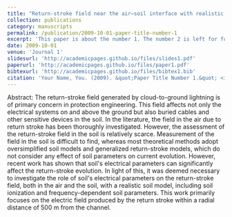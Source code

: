 ```yaml
---
title: "Return-stroke field near the air–soil interface with realistic soil"
collection: publications
category: manuscripts
permalink: /publication/2009-10-01-paper-title-number-1
excerpt: 'This paper is about the number 1. The number 2 is left for future work.'
date: 2009-10-01
venue: 'Journal 1'
slidesurl: 'http://academicpages.github.io/files/slides1.pdf'
paperurl: 'http://academicpages.github.io/files/paper1.pdf'
bibtexurl: 'http://academicpages.github.io/files/bibtex1.bib'
citation: 'Your Name, You. (2009). &quot;Paper Title Number 1.&quot; <i>Journal 1</i>. 1(1).'
---
```

Abstract: The return-stroke field generated by cloud-to-ground lightning is of primary concern in protection engineering. This field affects not only the electrical systems on and above the ground but also buried cables and other sensitive devices in the soil. In the literature, the field in the air due to return stroke has been thoroughly investigated. However, the assessment of the return-stroke field in the soil is relatively scarce. Measurement of the field in the soil is difficult to find, whereas most theoretical methods adopt oversimplified soil models and generalized return-stroke models, which do not consider any effect of soil parameters on current evolution. However, recent work has shown that soil's electrical parameters can significantly affect the return-stroke evolution. In light of this, it was deemed necessary to investigate the role of soil's electrical parameters on the return-stroke field, both in the air and the soil, with a realistic soil model, including soil ionization and frequency-dependent soil parameters. This work primarily focuses on the electric field produced by the return stroke within a radial distance of 500 m from the channel.
